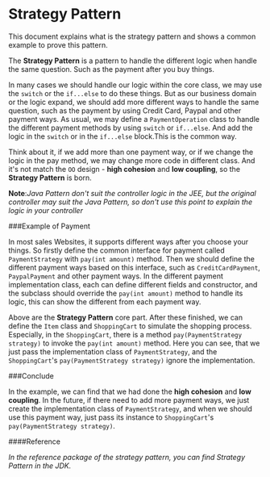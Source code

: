 Strategy Pattern
===================

This document explains what is the strategy pattern and shows a common example to prove this pattern.

The **Strategy Pattern** is a pattern to handle the different logic when handle the same question. Such as the payment after you buy things.

In many cases we should handle our logic within the core class, we may use the `switch` or the `if...else` to do these things. But as our business domain or the logic expand, we should add more different ways to handle the same question, such as the payment by using Credit Card, Paypal and other payment ways. As usual, we may define a `PaymentOperation` class to handle the different payment methods by using `switch` or `if...else`. And add the logic in the `switch` or in the `if...else` block.This is the common way.

Think about it, if we add more than one payment way, or if we change the logic in the pay method, we may change more code in different class. And it's not match the `OO` design - **high cohesion** and **low coupling**, so the **Strategy Pattern** is born.

**Note**:*Java Pattern don't suit the controller logic in the JEE, but the original controller may suit the Java Pattern, so don't use this point to explain the logic in your controller*

###Example of Payment

In most sales Websites, it supports different ways after you choose your things. So firstly define the common interface for payment called `PaymentStrategy` with `pay(int amount)` method. Then we should define the different payment ways based on this interface, such as `CreditCardPayment`, `PaypalPayment` and other payment ways. In the different payment implementation class, each can define different fields and constructor, and the subclass should override the `pay(int amount)` method to handle its logic, this can show the different from each payment way.

Above are the **Strategy Pattern** core part. After these finished, we can define the `Item` class and `ShoppingCart` to simulate the shopping process. Especially, in the `ShoppingCart`, there is a method `pay(PaymentStrategy strategy)` to invoke the `pay(int amount)` method. Here you can see, that we just pass the implementation class of `PaymentStrategy`, and the `ShoppingCart`'s `pay(PaymentStrategy strategy)` ignore the implementation.

###Conclude

In the example, we can find that we had done the **high cohesion** and **low coupling**. In the future, if there need to add more payment ways, we just create the implementation class of `PaymentStrategy`, and when we should use this payment way, just pass its instance to `ShoppingCart`'s `pay(PaymentStrategy strategy)`.

####Reference

*In the reference package of the strategy pattern, you can find Strategy Pattern in the JDK.*